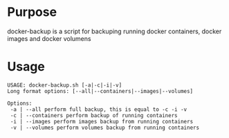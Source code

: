 # Purpose
docker-backup is a script for backuping running docker containers, docker images and docker volumens

# Usage

```
USAGE: docker-backup.sh [-a|-c|-i|-v]
Long format options: [--all|--containers|--images|--volumes]

Options:
 -a | --all perform full backup, this is equal to -c -i -v
 -c | --containers perform backup of running containers
 -i | --images perform images backup from running containers
 -v | --volumes perform volumes backup from running containers
```

